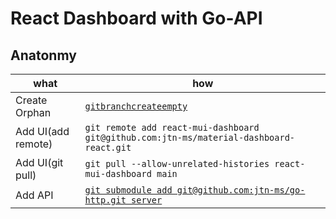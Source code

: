 # React Dashboard with Go-API

## Anatonmy

| what | how
| ---- | --
| Create Orphan | [`gitbranchcreateempty`](https://github.com/jtn-ms/git.notebook/blob/main/.bashrc)
| Add UI(add remote) | `git remote add react-mui-dashboard git@github.com:jtn-ms/material-dashboard-react.git`
| Add UI(git pull) |  `git pull --allow-unrelated-histories react-mui-dashboard main`
| Add API | [`git submodule add git@github.com:jtn-ms/go-http.git server`](https://github.com/jtn-ms/git.notebook/blob/main/submodules.md)